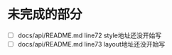 # 未完成的部分

- [ ] docs/api/README.md line72 style地址还没开始写
- [ ] docs/api/README.md line73 layout地址还没开始写
